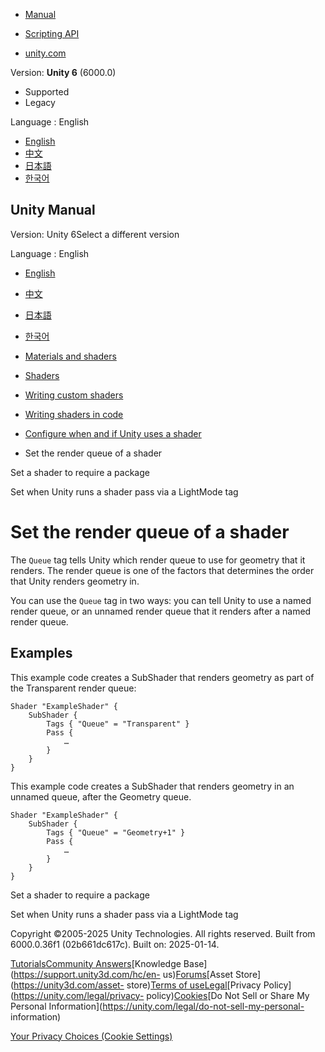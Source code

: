 [](https://docs.unity3d.com)

  * [Manual](../Manual/index.html)
  * [Scripting API](../ScriptReference/index.html)

  * [unity.com](https://unity.com/)

Version: **Unity 6** (6000.0)

  * Supported
  * Legacy

Language : English

  * [English](/Manual/writing-shader-tags-set-render-queue.html)
  * [中文](/cn/current/Manual/writing-shader-tags-set-render-queue.html)
  * [日本語](/ja/current/Manual/writing-shader-tags-set-render-queue.html)
  * [한국어](/kr/current/Manual/writing-shader-tags-set-render-queue.html)

[](https://docs.unity3d.com)

## Unity Manual

Version: Unity 6Select a different version

Language : English

  * [English](/Manual/writing-shader-tags-set-render-queue.html)
  * [中文](/cn/current/Manual/writing-shader-tags-set-render-queue.html)
  * [日本語](/ja/current/Manual/writing-shader-tags-set-render-queue.html)
  * [한국어](/kr/current/Manual/writing-shader-tags-set-render-queue.html)

  * [Materials and shaders](materials-and-shaders.html)
  * [Shaders](Shaders.html)
  * [Writing custom shaders](writing-custom-shaders.html)
  * [Writing shaders in code](shader-writing.html)
  * [Configure when and if Unity uses a shader](writing-shader-tags.html)
  * Set the render queue of a shader

[](writing-shader-tags-require-package.html)

Set a shader to require a package

[](writing-shader-tags-set-pass.html)

Set when Unity runs a shader pass via a LightMode tag

# Set the render queue of a shader

The `Queue` tag tells Unity which render queue to use for geometry that it
renders. The render queue is one of the factors that determines the order that
Unity renders geometry in.

You can use the `Queue` tag in two ways: you can tell Unity to use a named
render queue, or an unnamed render queue that it renders after a named render
queue.

## Examples

This example code creates a SubShader that renders geometry as part of the
Transparent render queue:

    
    
    Shader "ExampleShader" {
        SubShader {
            Tags { "Queue" = "Transparent" }
            Pass {
                …
            }
        }
    }
    

This example code creates a SubShader that renders geometry in an unnamed
queue, after the Geometry queue.

    
    
    Shader "ExampleShader" {
        SubShader {
            Tags { "Queue" = "Geometry+1" }
            Pass {
                …
            }
        }
    }
    

[](writing-shader-tags-require-package.html)

Set a shader to require a package

[](writing-shader-tags-set-pass.html)

Set when Unity runs a shader pass via a LightMode tag

Copyright ©2005-2025 Unity Technologies. All rights reserved. Built from
6000.0.36f1 (02b661dc617c). Built on: 2025-01-14.

[Tutorials](https://learn.unity.com/)[Community
Answers](https://answers.unity3d.com)[Knowledge
Base](https://support.unity3d.com/hc/en-
us)[Forums](https://forum.unity3d.com)[Asset Store](https://unity3d.com/asset-
store)[Terms of
use](https://docs.unity3d.com/Manual/TermsOfUse.html)[Legal](https://unity.com/legal)[Privacy
Policy](https://unity.com/legal/privacy-
policy)[Cookies](https://unity.com/legal/cookie-policy)[Do Not Sell or Share
My Personal Information](https://unity.com/legal/do-not-sell-my-personal-
information)

[Your Privacy Choices (Cookie Settings)](javascript:void\(0\);)

